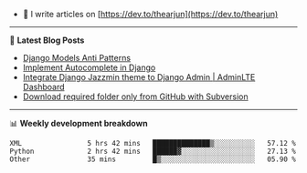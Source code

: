 <!-- ![My Profile Introduction Image](https://i.ibb.co/tLFZ15Q/gh.png) -->
- 📝 I write articles on [https://dev.to/thearjun](https://dev.to/thearjun)

-------

📕 **Latest Blog Posts**
<!-- BLOG-POST-LIST:START -->
- [Django Models Anti Patterns](https://dev.to/thearjun/django-models-anti-patterns-1ma1)
- [Implement Autocomplete in Django](https://dev.to/thearjun/implement-autocomplete-in-django-3h20)
- [Integrate Django Jazzmin theme to Django Admin | AdminLTE Dashboard](https://dev.to/thearjun/integrate-django-jazzmin-theme-to-django-admin-adminlte-dashboard-5aao)
- [Download required folder only from GitHub with Subversion](https://dev.to/thearjun/download-required-folder-only-from-github-with-subversion-2gpc)
<!-- BLOG-POST-LIST:END -->

-------

📊 **Weekly development breakdown**
<!--START_SECTION:waka-->

```text
XML                5 hrs 42 mins   ██████████████▒░░░░░░░░░░   57.12 %
Python             2 hrs 42 mins   ██████▓░░░░░░░░░░░░░░░░░░   27.13 %
Other              35 mins         █▒░░░░░░░░░░░░░░░░░░░░░░░   05.90 %
```

<!--END_SECTION:waka-->
<img src='https://profile-counter.glitch.me/thearjun/count.svg' width='0px'>
